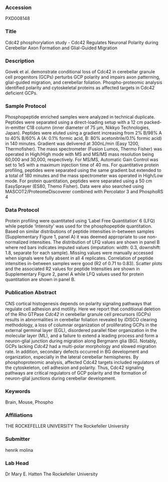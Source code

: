 ### Accession
PXD008148

### Title
Cdc42 phosphorylation study -  Cdc42 Regulates Neuronal Polarity during Cerebellar Axon Formation and Glial-Guided Migration

### Description
Govek et al. demonstrate conditional loss of Cdc42 in cerebellar granule cell progenitors (GCPs) perturbs GCP polarity and impairs axon patterning, glial-guided migration, and cerebellar foliation. Phospho-proteomic analysis identified polarity and cytoskeletal proteins as affected targets in Cdc42 deficient GCPs.

### Sample Protocol
Phosphopeptide enriched samples were analyzed in technical duplicate.  Peptides were separated using a direct-loading setup with a 12 cm packed-in-emitter C18 column (inner diameter of 75 µm, Nikkyo Technologies, Japan). Peptides were eluted using a gradient increasing from 2% B/98% A  to  40% B/60% A (A: 0.1% formic acid, B: 80% acetonitrile/0.1% formic acid) in 140 minutes. Gradient was delivered at 300nL/min (Easy 1200, Thermofisher). The mass spectrometer (Fusion Lumos, Thermo Fisher) was operated in High/High mode with MS and MS/MS mass resolution being 60,000 and 30,000, respectively. For MS/MS, Automatic Gain Control was set to 1e5 with a maximum injection time of 40 ms.  For quantitative protein profiling, peptides were separated using the same gradient but extended to a total of 180 minutes and the mass spectrometer was operated in High/Low mode. For protein quantitation, peptides were separated using a 50 cm EasySprayer (ES80, Themo Fisher). Data were also searched using MASCOT2/ProteomeDiscoverer combined with Percolator 3 and PhosphoRS 4

### Data Protocol
Protein profiling were quantitated using ‘Label Free Quantitation’ 6 (LFQ) while peptide ‘Intensity’ was used for the phosphopeptide quantitation. Based on similar distributions of peptide intensities in-between samples (Supplementary Figure 1, panel A) it was deemed appropriate to use non-normalized intensities. The distribution of LFQ values are shown in panel B where red bars indicates imputed values (imputation: width: 0.3, downshift: 1.8, separate for each sample). Missing values were manually accessed when signals were fully absent in all 4 replicates.  Correlation of peptide intensities in-between samples were good (R2 of 0.71 to 0.83). Scatter plots and the associated R2 values for peptide Intensities are shown in Supplementary Figure 2, panel A while LFQ values used for protein quantitation are shown in panel B.

### Publication Abstract
CNS cortical histogenesis depends on polarity signaling pathways that regulate cell adhesion and motility. Here we report that conditional deletion of the Rho GTPase <i>Cdc42</i> in cerebellar granule cell precursors (GCPs) results in abnormalities in cerebellar foliation revealed by iDISCO clearing methodology, a loss of columnar organization of proliferating GCPs in the external germinal layer (EGL), disordered parallel fiber organization in the molecular layer (ML), and a failure to extend a leading process and form a neuron-glial junction during migration along Bergmann glia (BG). Notably, GCPs lacking <i>Cdc42</i> had a multi-polar morphology and slowed migration rate. In addition, secondary defects occurred in BG development and organization, especially in the lateral cerebellar hemispheres. By phosphoproteomic analysis, affected Cdc42 targets included regulators of the cytoskeleton, cell adhesion and polarity. Thus, Cdc42 signaling pathways are critical regulators of GCP polarity and the formation of neuron-glial junctions during cerebellar development.

### Keywords
Brain, Mouse, Phospho

### Affiliations
THE ROCKEFELLER UNIVERSITY
The Rockefeller University

### Submitter
henrik molina

### Lab Head
Dr Mary E. Hatten
The Rockefeller University


